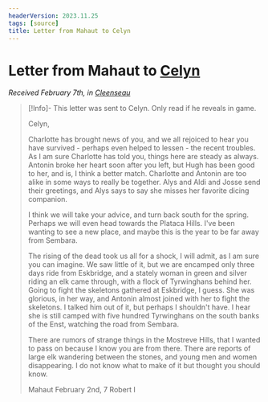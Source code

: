 ```yaml
---
headerVersion: 2023.11.25
tags: [source]
title: Letter from Mahaut to Celyn
---
```

# Letter from Mahaut to [Celyn](<../../../people/pcs/cleenseau/celyn.md>)
_Received February 7th, in [Cleenseau](<../../../gazetteer/greater-sembara/sembara/barony-of-aveil/cleenseau-region/cleenseau/cleenseau.md>)_

>[!Info]- This letter was sent to Celyn. Only read if he reveals in game.
>
>Celyn,
>
>Charlotte has brought news of you, and we all rejoiced to hear you have survived - perhaps even helped to lessen - the recent troubles. As I am sure Charlotte has told you, things here are steady as always. Antonin broke her heart soon after you left, but Hugh has been good to her, and is, I think a better match. Charlotte and Antonin are too alike in some ways to really be together. Alys and Aldi and Josse send their greetings, and Alys says to say she misses her favorite dicing companion. 
>
>I think we will take your advice, and turn back south for the spring. Perhaps we will even head towards the Plataca Hills. I've been wanting to see a new place, and maybe this is the year to be far away from Sembara. 
>
>The rising of the dead took us all for a shock, I will admit, as I am sure you can imagine. We saw little of it, but we are encamped only three days ride from Eskbridge, and a stately woman in green and silver riding an elk came through, with a flock of Tyrwinghans behind her. Going to fight the skeletons gathered at Eskbridge, I guess. She was glorious, in her way, and Antonin almost joined with her to fight the skeletons. I talked him out of it, but perhaps I shouldn't have. I hear she is still camped with five hundred Tyrwinghans on the south banks of the Enst, watching the road from Sembara. 
>
>There are rumors of strange things in the Mostreve Hills, that I wanted to pass on because I know you are from there. There are reports of large elk wandering between the stones, and young men and women disappearing. I do not know what to make of it but thought you should know.
>
>Mahaut
>February 2nd, 7 Robert I